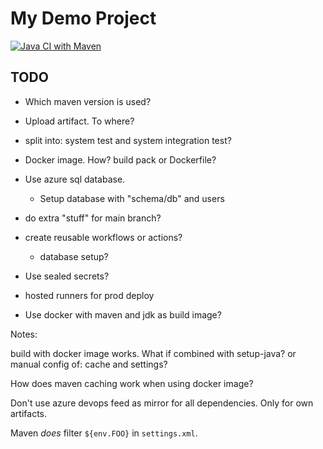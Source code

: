 My Demo Project
===============

[![Java CI with Maven](https://github.com/eirikbraend/spring-demo/actions/workflows/maven.yml/badge.svg)](https://github.com/eirikbraend/spring-demo/actions/workflows/maven.yml)

TODO
----
* Which maven version is used?
* Upload artifact. To where?
* split into: system test and system integration test?
* Docker image. How? build pack or Dockerfile?
* Use azure sql database. 
  * Setup database with "schema/db" and users
* do extra "stuff" for main branch?
* create reusable workflows or actions?
  * database setup?
* Use sealed secrets?
* hosted runners for prod deploy

* Use docker with maven and jdk as build image?

Notes:

build with docker image works.
What if combined with setup-java?
or manual config of: cache and settings?

How does maven caching work when using docker image?

Don't use azure devops feed as mirror for all dependencies. Only for own artifacts.

Maven *does* filter `${env.FOO}` in `settings.xml`.
